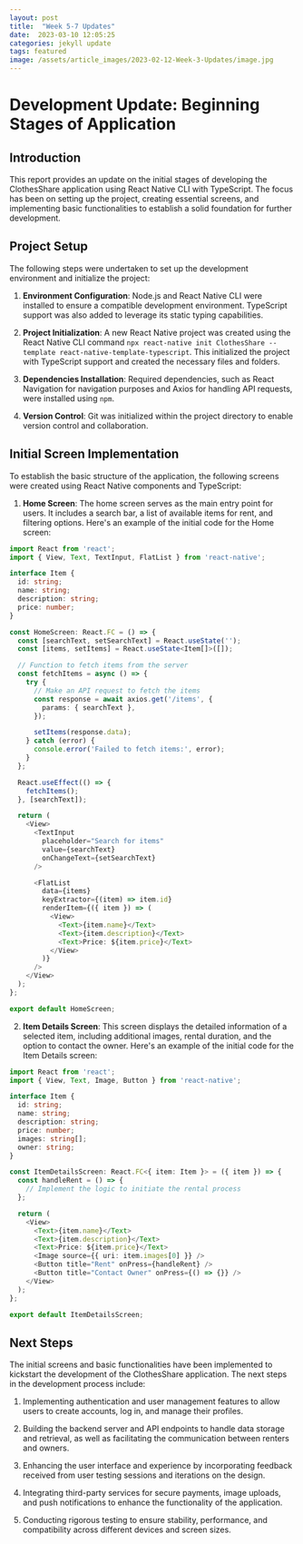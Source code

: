 ```yaml
---
layout: post
title:  "Week 5-7 Updates"
date:  2023-03-10 12:05:25
categories: jekyll update
tags: featured
image: /assets/article_images/2023-02-12-Week-3-Updates/image.jpg
---
```


# Development Update: Beginning Stages of Application

## Introduction
This report provides an update on the initial stages of developing the ClothesShare application using React Native CLI with TypeScript. The focus has been on setting up the project, creating essential screens, and implementing basic functionalities to establish a solid foundation for further development.

## Project Setup
The following steps were undertaken to set up the development environment and initialize the project:

1. **Environment Configuration**: Node.js and React Native CLI were installed to ensure a compatible development environment. TypeScript support was also added to leverage its static typing capabilities.

2. **Project Initialization**: A new React Native project was created using the React Native CLI command `npx react-native init ClothesShare --template react-native-template-typescript`. This initialized the project with TypeScript support and created the necessary files and folders.

3. **Dependencies Installation**: Required dependencies, such as React Navigation for navigation purposes and Axios for handling API requests, were installed using `npm`.

4. **Version Control**: Git was initialized within the project directory to enable version control and collaboration.

## Initial Screen Implementation
To establish the basic structure of the application, the following screens were created using React Native components and TypeScript:

1. **Home Screen**: The home screen serves as the main entry point for users. It includes a search bar, a list of available items for rent, and filtering options. Here's an example of the initial code for the Home screen:

```typescript
import React from 'react';
import { View, Text, TextInput, FlatList } from 'react-native';

interface Item {
  id: string;
  name: string;
  description: string;
  price: number;
}

const HomeScreen: React.FC = () => {
  const [searchText, setSearchText] = React.useState('');
  const [items, setItems] = React.useState<Item[]>([]);

  // Function to fetch items from the server
  const fetchItems = async () => {
    try {
      // Make an API request to fetch the items
      const response = await axios.get('/items', {
        params: { searchText },
      });

      setItems(response.data);
    } catch (error) {
      console.error('Failed to fetch items:', error);
    }
  };

  React.useEffect(() => {
    fetchItems();
  }, [searchText]);

  return (
    <View>
      <TextInput
        placeholder="Search for items"
        value={searchText}
        onChangeText={setSearchText}
      />

      <FlatList
        data={items}
        keyExtractor={(item) => item.id}
        renderItem={({ item }) => (
          <View>
            <Text>{item.name}</Text>
            <Text>{item.description}</Text>
            <Text>Price: ${item.price}</Text>
          </View>
        )}
      />
    </View>
  );
};

export default HomeScreen;
```

2. **Item Details Screen**: This screen displays the detailed information of a selected item, including additional images, rental duration, and the option to contact the owner. Here's an example of the initial code for the Item Details screen:

```typescript
import React from 'react';
import { View, Text, Image, Button } from 'react-native';

interface Item {
  id: string;
  name: string;
  description: string;
  price: number;
  images: string[];
  owner: string;
}

const ItemDetailsScreen: React.FC<{ item: Item }> = ({ item }) => {
  const handleRent = () => {
    // Implement the logic to initiate the rental process
  };

  return (
    <View>
      <Text>{item.name}</Text>
      <Text>{item.description}</Text>
      <Text>Price: ${item.price}</Text>
      <Image source={{ uri: item.images[0] }} />
      <Button title="Rent" onPress={handleRent} />
      <Button title="Contact Owner" onPress={() => {}} />
    </View>
  );
};

export default ItemDetailsScreen;
```

## Next Steps
The initial screens and basic functionalities have been implemented to kickstart the development of the ClothesShare application. The next steps in the development process include:

1. Implementing authentication and user management features to allow users to create accounts, log in, and manage their profiles.

2. Building the backend server and API endpoints to handle data storage and retrieval, as well as facilitating the communication between renters and owners.

3. Enhancing the user interface and experience by incorporating feedback received from user testing sessions and iterations on the design.

4. Integrating third-party services for secure payments, image uploads, and push notifications to enhance the functionality of the application.

5. Conducting rigorous testing to ensure stability, performance, and compatibility across different devices and screen sizes.

